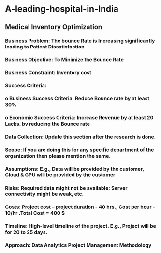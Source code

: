 # A-leading-hospital-in-India

## Medical Inventory Optimization

### Business Problem: The bounce Rate is Increasing significantly leading to Patient Dissatisfaction
### Business Objective: To Minimize the Bounce Rate
### Business Constraint: Inventory cost
### Success Criteria:
###  o	Business Success Criteria: Reduce Bounce rate by at least 30%
###  o Economic Success Criteria: Increase Revenue by at least 20 Lacks, by reducing the Bounce rate
### Data Collection: Update this section after the research is done. 
### Scope: If you are doing this for any specific department of the organization then please mention the same. 
### Assumptions: E.g., Data will be provided by the customer, Cloud & GPU will be provided by the customer
### Risks: Required data might not be available; Server connectivity might be weak, etc.
### Costs: Project cost – project duration - 40 hrs., Cost per hour - 10/hr .Total Cost = 400 $
### Timeline: High-level timeline of the project. E.g., Project will be for 20 to 25 days. 
### Approach: Data Analytics Project Management Methodology
